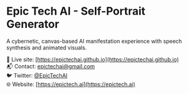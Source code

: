 # Epic Tech AI - Self-Portrait Generator

A cybernetic, canvas-based AI manifestation experience with speech synthesis and animated visuals.

🔗 Live site: [https://epictechai.github.io](https://epictechai.github.io)  
📬 Contact: epictechai@gmail.com  
🐦 Twitter: [@EpicTechAI](https://x.com/EpicTechAI)  
🌐 Website: [https://epictech.ai](https://epictech.ai)
